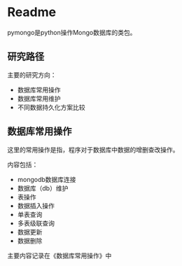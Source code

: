 # Readme

pymongo是python操作Mongo数据库的类包。



## 研究路径

主要的研究方向：

- 数据库常用操作
- 数据库常用维护
- 不同数据持久化方案比较

## 数据库常用操作

这里的常用操作是指，程序对于数据库中数据的增删查改操作。

内容包括：

- mongodb数据库连接
- 数据库（db）维护
- 表操作
- 数据插入操作
- 单表查询
- 多表级联查询
- 数据更新
- 数据删除

主要内容记录在《数据库常用操作》中

